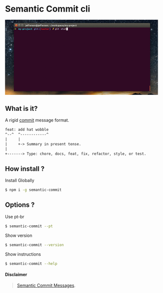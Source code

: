 # Semantic Commit cli

<center>
  <img src="preview.gif" alt="how use preview">
</center>

## What is it?

A rigid [commit](https://seesparkbox.com/foundry/semantic_commit_messages) message format.

```
feat: add hat wobble
^--^  ^------------^
|     |
|     +-> Summary in present tense.
|
+-------> Type: chore, docs, feat, fix, refactor, style, or test.
```

## How install ?

Install Globally
```bash
$ npm i -g semantic-commit
```

## Options ?

Use pt-br

```bash
$ semantic-commit --pt
```

Show version

```bash
$ semantic-commit --version
```

Show instructions

```bash
$ semantic-commit --help
```


#### Disclaimer
> [Semantic Commit Messages](https://seesparkbox.com/foundry/semantic_commit_messages).